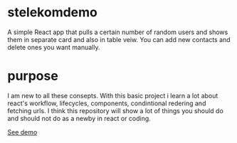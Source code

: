# stelekomdemo
 A simple React app that pulls a certain number of random users and shows them in separate card and also in table veiw. You can add new contacts and delete ones you want manually.
 # purpose
 I am new to all these consepts. With this basic project i learn a lot about react's workflow, lifecycles, components, condintional redering and fetching urls. I think this repository will show a lot of things you should do and should not do as a newby in react or coding.
 
 [See demo](https://contactbasics.netlify.app/)
 
